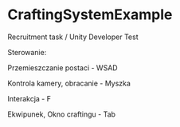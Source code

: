 # CraftingSystemExample
 Recruitment task / Unity Developer Test

Sterowanie:

Przemieszczanie postaci - WSAD

Kontrola kamery, obracanie - Myszka

Interakcja - F

Ekwipunek, Okno craftingu - Tab
